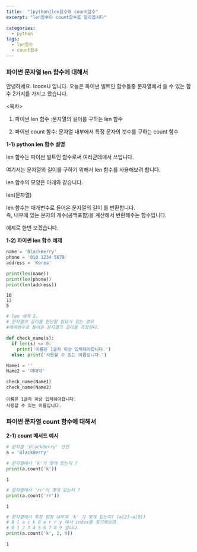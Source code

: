 ```yaml
---
title:  "[python]len함수와 count함수"
excerpt: "len함수와 count함수를 알아봅시다"

categories:
  - python
tags:
  - len함수
  - count함수
---
```



### 파이썬 문자열 len 함수에 대해서

안녕하세요. IcodeU 입니다. 
오늘은 파이썬 빌트인 함수들중 문자열에서 쓸 수 있는 함수 2가지를 가지고 왔습니다.

<목차>

1. 파이썬 len 함수 :문자열의 길이를 구하는 len 함수

2. 파이썬 count 함수: 문자열 내부에서 특정 문자의 갯수를 구하는 count 함수

**1-1) python len 함수 설명**

len 함수는 파이썬 빌트인 함수로써 여러군데에서 쓰입니다.

여기서는 문자열의 길이를 구하기 위해서 len 함수를 사용해보려 합니다.

len 함수의 모양은 아래와 같습니다.

len(문자열)

len 함수는 매개변수로 들어온 문자열의 길이 를 반환합니다.   
즉, 내부에 있는 문자의 개수(공백포함)을 계산해서 반환해주는 함수입니다.

예제로 한번 보겠습니다.

**1-2) 파이썬 len 함수 예제**


```python
name = 'BlackBerry'   
phone = '010 1234 5678' 
address = 'Korea'
```


```python
print(len(name))
print(len(phone))
print(len(address))
```

    10
    13
    5
    


```python
# len 예제 2. 
# 문자열의 길이를 판단할 필요가 있는 경우
#매개변수로 들어온 문자열의 길이를 측정한다.

def check_name(s): 
  if len(s) <= 0: 
    print('이름은 1글자 이상 입력해야합니다.') 
  else: print('사용할 수 있는 이름입니다.') 

Name1 = '' 
Name2 = '이대박'
```


```python
check_name(Name1)
check_name(Name2)
```

    이름은 1글자 이상 입력해야합니다.
    사용할 수 있는 이름입니다.
    

### 파이썬 문자열 count 함수에 대해서

**2-1) count 메서드 예시**


```python
# 문자열 'BlackBerry' 선언
a = 'BlackBerry'

# 문자열에서 'k'가 몇개 있는지 ?
print(a.count('k'))
```

    1
    


```python
# 문자열에서 'rr'이 몇개 있는지 ?
print(a.count('rr'))
```

    1
    


```python
# 문자열에서 특정 범위 내부에 'k' 가 몇개 있는지? (a[2]~a[9])
# B l a c k B e r r y 에서 index를 표기해보면  
# 0 1 2 3 4 5 6 7 8 9 입니다.
print(a.count('k', 2, 9))
```

    1
    
